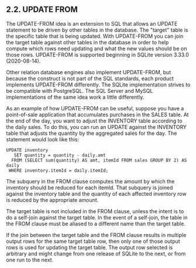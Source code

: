 ## 2\.2\. UPDATE FROM


The UPDATE\-FROM idea is an extension to SQL that allows an UPDATE
statement to be driven by other tables in the database. 
The "target" table is the specific table that is being
updated. With UPDATE\-FROM you can join the target table
against other tables in the database in order to help compute which
rows need updating and what the new values should be on those rows.
UPDATE\-FROM is supported beginning in SQLite version 3\.33\.0
(2020\-08\-14\).



Other relation database engines also implement UPDATE\-FROM, but
because the construct is not part of the SQL standards, each product
implements UPDATE\-FROM differently. The SQLite implementation strives
to be compatible with PostgreSQL. The SQL Server and MySQL implementations
of the same idea work a little differently.



As an example of how UPDATE\-FROM can be useful, 
suppose you have a point\-of\-sale application that accumulates
purchases in the SALES table. At the end of the day, you want to adjust
the INVENTORY table according to the daily sales. To do this, you can
run an UPDATE against the INVENTORY table that adjusts the quantity by
the aggregated sales for the day. The statement would look like this:




```
UPDATE inventory
   SET quantity = quantity - daily.amt
  FROM (SELECT sum(quantity) AS amt, itemId FROM sales GROUP BY 2) AS daily
 WHERE inventory.itemId = daily.itemId;

```


The subquery in the FROM clause computes the amount by which the
inventory should be reduced for each itemId. That subquery is joined
against the inventory table and the quantity of each affected inventory
row is reduced by the appropriate amount.




The target table is not included in the FROM clause, unless the intent
is to do a self\-join against the target table. In the event of a self\-join,
the table in the FROM clause must be aliased to a different name
than the target table.




If the join between the target table and the FROM clause results in
multiple output rows for the same target table row, then only one of
those output rows is used for updating the target table. The output
row selected is arbitrary and might change from one release of SQLite
to the next, or from one run to the next.



